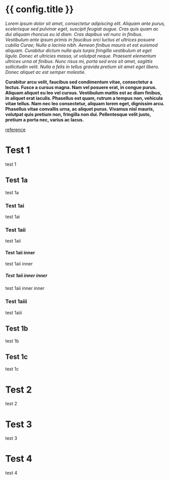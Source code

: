 # {{ config.title }} 

_Lorem ipsum dolor sit amet, consectetur adipiscing elit. Aliquam ante purus, scelerisque sed pulvinar eget, suscipit feugiat augue. Cras quis quam ac dui aliquam rhoncus eu id diam. Cras dapibus vel nunc in finibus. Vestibulum ante ipsum primis in faucibus orci luctus et ultrices posuere cubilia Curae; Nulla a lacinia nibh. Aenean finibus mauris et est euismod aliquam. Curabitur dictum nulla quis turpis fringilla vestibulum at eget ligula. Donec et ultricies massa, ut volutpat neque. Praesent elementum ultrices urna at finibus. Nunc risus mi, porta sed eros sit amet, sagittis sollicitudin velit. Nulla a felis in tellus gravida pretium sit amet eget libero. Donec aliquet ac est semper molestie._

__Curabitur arcu velit, faucibus sed condimentum vitae, consectetur a lectus. Fusce a cursus magna. Nam vel posuere erat, in congue purus. Aliquam aliquet eu leo vel cursus. Vestibulum mattis est ac diam finibus, in aliquet erat iaculis. Phasellus est quam, rutrum a tempus non, vehicula vitae tellus. Nam nec leo consectetur, aliquam lorem eget, dignissim arcu. Phasellus vitae convallis urna, ac aliquet purus. Vivamus nisl mauris, volutpat quis pretium non, fringilla non dui. Pellentesque velit justo, pretium a porta nec, varius ac lacus.__ 

[reference](#test-image)

# Test 1
test 1

## Test 1a
test 1a

### Test 1ai
test 1ai

### Test 1aii
test 1aii

#### Test 1aii inner
test 1aii inner

##### Test 1aii inner inner
test 1aii inner inner

### Test 1aiii
test 1aiii

## Test 1b
test 1b

## Test 1c
test 1c

# Test 2
test 2

# Test 3
test 3

# Test 4
test 4
